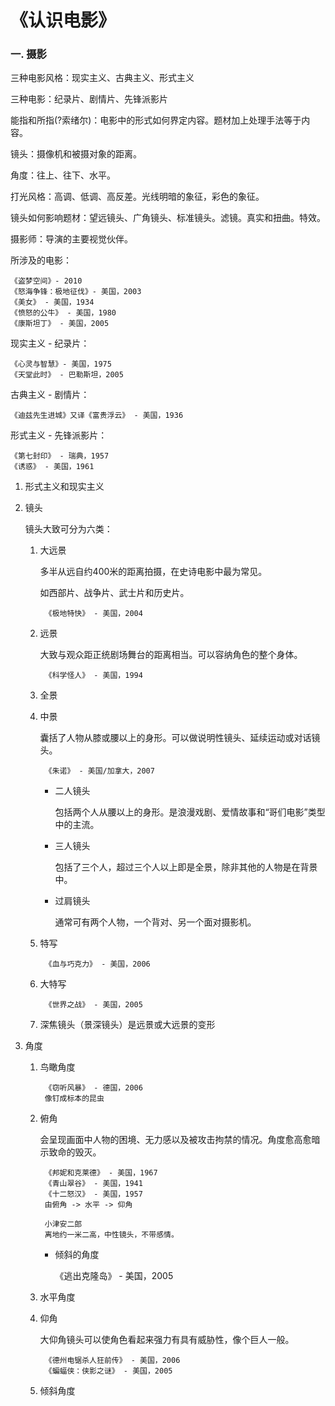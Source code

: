 # 《认识电影》

### 一. 摄影

三种电影风格：现实主义、古典主义、形式主义

三种电影：纪录片、剧情片、先锋派影片

能指和所指(?索绪尔)：电影中的形式如何界定内容。题材加上处理手法等于内容。

镜头：摄像机和被摄对象的距离。

角度：往上、往下、水平。

打光风格：高调、低调、高反差。光线明暗的象征，彩色的象征。

镜头如何影响题材：望远镜头、广角镜头、标准镜头。滤镜。真实和扭曲。特效。

摄影师：导演的主要视觉伙伴。

所涉及的电影：

    《盗梦空间》- 2010
    《怒海争锋：极地征伐》- 美国，2003
    《美女》 - 美国，1934
    《愤怒的公牛》 - 美国，1980
    《康斯坦丁》 - 美国，2005

现实主义 - 纪录片：

    《心灵与智慧》- 美国，1975
    《天堂此时》 - 巴勒斯坦，2005

古典主义 - 剧情片：

    《迪兹先生进城》又译《富贵浮云》 - 美国，1936

形式主义 - 先锋派影片：

    《第七封印》 - 瑞典，1957
    《诱惑》 - 美国，1961

1. 形式主义和现实主义

2. 镜头

    镜头大致可分为六类：

    1. 大远景

        多半从远自约400米的距离拍摄，在史诗电影中最为常见。

        如西部片、战争片、武士片和历史片。

            《极地特快》 - 美国，2004

    2. 远景

        大致与观众距正统剧场舞台的距离相当。可以容纳角色的整个身体。

            《科学怪人》 - 美国，1994

    3. 全景
    4. 中景
        
        囊括了人物从膝或腰以上的身形。可以做说明性镜头、延续运动或对话镜头。

            《朱诺》 - 美国/加拿大，2007

        - 二人镜头

            包括两个人从腰以上的身形。是浪漫戏剧、爱情故事和“哥们电影”类型中的主流。

        - 三人镜头

            包括了三个人，超过三个人以上即是全景，除非其他的人物是在背景中。

        - 过肩镜头

            通常可有两个人物，一个背对、另一个面对摄影机。

    5. 特写

            《血与巧克力》 - 美国，2006

    6. 大特写

            《世界之战》 - 美国，2005

    7. 深焦镜头（景深镜头）是远景或大远景的变形

3. 角度
            
    1. 鸟瞰角度

            《窃听风暴》 - 德国，2006
            像钉成标本的昆虫

    2. 俯角

        会呈现画面中人物的困境、无力感以及被攻击拘禁的情况。角度愈高愈暗示致命的毁灭。

            《邦妮和克莱德》 - 美国，1967
            《青山翠谷》 - 美国，1941
            《十二怒汉》 - 美国，1957 
            由俯角 -> 水平 -> 仰角

            小津安二郎
            离地约一米二高，中性镜头，不带感情。

        - 倾斜的角度

            《逃出克隆岛》 - 美国，2005

    3. 水平角度
    4. 仰角

        大仰角镜头可以使角色看起来强力有具有威胁性，像个巨人一般。

            《德州电锯杀人狂前传》 - 美国，2006
            《蝙蝠侠：侠影之谜》 - 美国，2005
    5. 倾斜角度